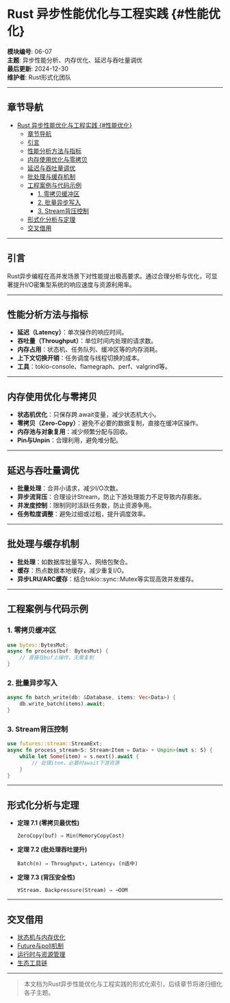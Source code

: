 # Rust 异步性能优化与工程实践 {#性能优化}

**模块编号**: 06-07  
**主题**: 异步性能分析、内存优化、延迟与吞吐量调优  
**最后更新**: 2024-12-30  
**维护者**: Rust形式化团队

---

## 章节导航

- [Rust 异步性能优化与工程实践 {#性能优化}](#rust-异步性能优化与工程实践-性能优化)
  - [章节导航](#章节导航)
  - [引言](#引言)
  - [性能分析方法与指标](#性能分析方法与指标)
  - [内存使用优化与零拷贝](#内存使用优化与零拷贝)
  - [延迟与吞吐量调优](#延迟与吞吐量调优)
  - [批处理与缓存机制](#批处理与缓存机制)
  - [工程案例与代码示例](#工程案例与代码示例)
    - [1. 零拷贝缓冲区](#1-零拷贝缓冲区)
    - [2. 批量异步写入](#2-批量异步写入)
    - [3. Stream背压控制](#3-stream背压控制)
  - [形式化分析与定理](#形式化分析与定理)
  - [交叉借用](#交叉借用)

---

## 引言

Rust异步编程在高并发场景下对性能提出极高要求。通过合理分析与优化，可显著提升I/O密集型系统的响应速度与资源利用率。

---

## 性能分析方法与指标

- **延迟（Latency）**：单次操作的响应时间。
- **吞吐量（Throughput）**：单位时间内处理的请求数。
- **内存占用**：状态机、任务队列、缓冲区等的内存消耗。
- **上下文切换开销**：任务调度与线程切换的成本。
- **工具**：tokio-console、flamegraph、perf、valgrind等。

---

## 内存使用优化与零拷贝

- **状态机优化**：只保存跨.await变量，减少状态机大小。
- **零拷贝（Zero-Copy）**：避免不必要的数据复制，直接在缓冲区操作。
- **内存池与对象复用**：减少频繁分配与回收。
- **Pin与Unpin**：合理利用，避免堆分配。

---

## 延迟与吞吐量调优

- **批量处理**：合并小请求，减少I/O次数。
- **异步流背压**：合理设计Stream，防止下游处理能力不足导致内存膨胀。
- **并发度控制**：限制同时活跃任务数，防止资源争用。
- **任务粒度调整**：避免过细或过粗，提升调度效率。

---

## 批处理与缓存机制

- **批处理**：如数据库批量写入、网络包聚合。
- **缓存**：热点数据本地缓存，减少重复I/O。
- **异步LRU/ARC缓存**：结合tokio::sync::Mutex等实现高效并发缓存。

---

## 工程案例与代码示例

### 1. 零拷贝缓冲区

```rust
use bytes::BytesMut;
async fn process(buf: BytesMut) {
    // 直接在buf上操作，无需复制
}
```

### 2. 批量异步写入

```rust
async fn batch_write(db: &Database, items: Vec<Data>) {
    db.write_batch(items).await;
}
```

### 3. Stream背压控制

```rust
use futures::stream::StreamExt;
async fn process_stream<S: Stream<Item = Data> + Unpin>(mut s: S) {
    while let Some(item) = s.next().await {
        // 处理item，必要时await下游资源
    }
}
```

---

## 形式化分析与定理

- **定理 7.1 (零拷贝最优性)**

  ```text
  ZeroCopy(buf) ⇒ Min(MemoryCopyCost)
  ```

- **定理 7.2 (批处理吞吐提升)**

  ```text
  Batch(n) ⇒ Throughput↑, Latency↓ (n适中)
  ```

- **定理 7.3 (背压安全性)**

  ```text
  ∀Stream. Backpressure(Stream) ⇒ ¬OOM
  ```

---

## 交叉借用

- [状态机与内存优化](./03_state_machine_theory.md)
- [Future与poll机制](./04_future_execution.md)
- [运行时与资源管理](./05_runtime_system.md)
- [生态工具链](../26_toolchain_ecosystem/)

---

> 本文档为Rust异步性能优化与工程实践的形式化索引，后续章节将递归细化各子主题。
